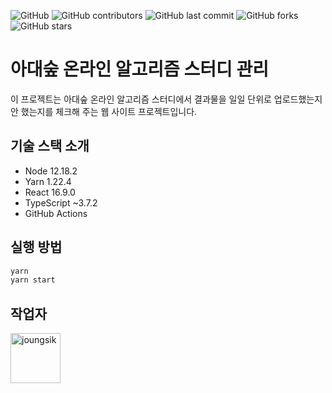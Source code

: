 ![GitHub](https://img.shields.io/github/license/OnlineAlgorismStudy/OASM-web)
![GitHub contributors](https://img.shields.io/github/contributors/OnlineAlgorismStudy/OASM-web)
![GitHub last commit](https://img.shields.io/github/last-commit/OnlineAlgorismStudy/OASM-web)
![GitHub forks](https://img.shields.io/github/forks/OnlineAlgorismStudy/OASM-web?style=social)
![GitHub stars](https://img.shields.io/github/stars/OnlineAlgorismStudy/OASM-web?style=social)

# 아대숲 온라인 알고리즘 스터디 관리

이 프로젝트는 아대숲 온라인 알고리즘 스터디에서 결과물을 일일 단위로 업로드했는지 안 했는지를 체크해 주는 웹 사이트 프로젝트입니다.

## 기술 스택 소개

- Node 12.18.2
- Yarn 1.22.4
- React 16.9.0
- TypeScript ~3.7.2
- GitHub Actions

## 실행 방법

```.bash
yarn
yarn start
```

## 작업자

<a href="https://github.com/joungsik">
    <img src="https://avatars.githubusercontent.com/u/6128807?v=3" title="joungsik" width="80" height="80">
</a>
